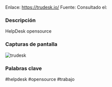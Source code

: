 Enlace: https://trudesk.io/
Fuente: 
Consultado el: 

### Descripción
HelpDesk opensource

### Capturas de pantalla
![trudesk](https://trudesk.io/images/hero-td-right.png)

### Palabras clave
#helpdesk #opensource #trabajo